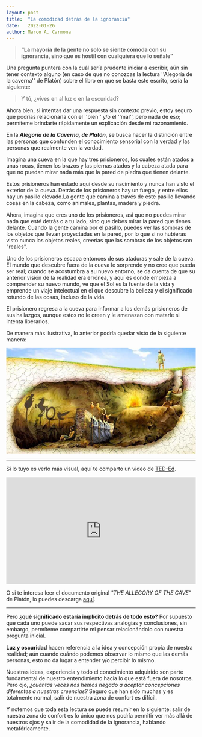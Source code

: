 ```yaml
---
layout: post
title:  "La comodidad detrás de la ignorancia"
date:   2022-01-26
author: Marco A. Carmona
---
```


> **“La mayoría de la gente no solo se siente cómoda con su ignorancia, sino que es hostil con cualquiera que lo señale”**

Una pregunta puntera con la cuál sería prudente iniciar a escribir, aún sin tener contexto alguno (en caso de que no conozcas la lectura ''Alegoría de la caverna'' de Platón) sobre el libro en que se basta este escrito, sería la siguiente:

> Y tú, ¿vives en al luz o en la oscuridad?

Ahora bien, si intentas dar una respuesta sin contexto previo, estoy seguro que podrías relacionarla con el ''bien'' y/o el ''mal'', pero nada de eso; permíteme brindarte rápidamente un explicación desde mi razonamiento.

En la ***Alegoría de la Caverna, de Platón***, se busca hacer la distinción  entre las personas que confunden el conocimiento sensorial con la verdad y las personas que realmente ven la verdad.

Imagina una cueva en la que hay tres prisioneros, los cuales están atados a unas rocas, tienen los brazos y las piernas atados y la cabeza atada para que no puedan mirar nada más que la pared de piedra que tienen delante.

Estos prisioneros han estado aquí desde su nacimiento y nunca han visto el exterior de la cueva. Detrás de los prisioneros hay un fuego, y entre ellos hay un pasillo elevado.La gente que camina a través de este pasillo llevando cosas en la cabeza, como animales, plantas, madera y piedra.

Ahora, imagina que eres uno de los prisioneros, así que no puedes mirar nada que esté detrás o a tu lado, sino que debes mirar la pared que tienes delante. Cuando la gente camina por el pasillo, puedes ver las sombras de los objetos que llevan proyectadas en la pared, por lo que si no hubieras visto nunca los objetos reales, creerías que las sombras de los objetos son "reales".

Uno de los prisioneros escapa entonces de sus ataduras y sale de la cueva. El mundo que descubre fuera de la cueva le sorprende y no cree que pueda ser real; cuando se acostumbra a su nuevo entorno, se da cuenta de que su anterior visión de la realidad era errónea, y aquí es donde empieza a comprender su nuevo mundo, ve que el Sol es la fuente de la vida y emprende un viaje intelectual en el que descubre la belleza y el significado rotundo de las cosas, incluso de la vida.

El prisionero regresa a la cueva para informar a los demás prisioneros de sus hallazgos, aunque estos no le creen y le amenazan con matarle si intenta liberarlos.

De manera más ilustrativa, lo anterior podría quedar visto de la siguiente manera:

![Alegoría de la caverna - Diagrama](/assets/images/posts/Cave.jpg)

---

Si lo tuyo es verlo más visual, aquí te comparto un video de [TED-Ed](https://www.youtube.com/teded).

<style>.embed-container { position: relative; padding-bottom: 56.25%; height: 0; overflow: hidden; max-width: 100%; } .embed-container iframe, .embed-container object, .embed-container embed { position: absolute; top: 0; left: 0; width: 100%; height: 100%; }</style><div class='embed-container'><iframe src='https://www.youtube.com/embed/1RWOpQXTltA' frameborder='0' allowfullscreen></iframe></div>

O si te interesa leer el documento original *"THE ALLEGORY OF THE CAVE"* de Platón, lo puedes descarga [aquí](/assets/docs/cave.pdf).

---

Pero **¿qué significado estaría implícito detrás de todo esto?** Por supuesto que cada uno puede sacar sus respectivas analogías y conclusiones, sin embargo, permíteme compartirte mi pensar relacionándolo con nuestra pregunta inicial.

**Luz y oscuridad** hacen referencia a la idea y concepción propia de nuestra realidad; aún cuando cuándo podemos observar lo mismo que las demás personas, esto no da lugar a entender y/o percibir lo mismo.

Nuestras ideas, experiencia y todo el conocimiento adquirido son parte fundamental de nuestro entendimiento hacia lo que está fuera de nosotros. Pero ojo, *¿cuántas veces nos hemos negado a aceptar concepciones diferentes a nuestras creencias?* Seguro que han sido muchas y es totalmente normal, salir de nuestra zona de confort es difícil.

Y notemos que toda esta lectura se puede resumir en lo siguiente: salir de nuestra zona de confort es lo único que nos podría permitir ver más allá de nuestros ojos y salir de la comodidad de la ignorancia, hablando metafóricamente.